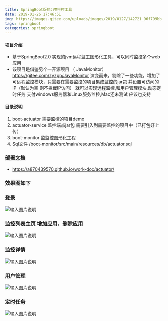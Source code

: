 ```yaml
---
title: SpringBoot版的JVM检控工具
date: 2019-01-26 17:46:51
img: https://images.gitee.com/uploads/images/2019/0127/142721_96f799bb_1478371.png
tags: springboot
categories: springboot
---
```



#### 项目介绍
- 基于SpringBoot2.0 实现的jvm远程监工图形化工具，可以同时监控多个web应用
- 该项目是借鉴另个一开源项目 （ JavaMonitor） https://gitee.com/zyzpp/JavaMonitor 演变而来，剔除了一些功能，增加了可远程监控模块，只需要在需要监控的项目集成监控的jar包 并设置可访问的IP（默认为空 则不拦截IP访问） 就可以实现远程监控,和用户管理模块,动态定时任务
支付windows服务器和Linux服务监控,Mac还未测试 应该也支持 


#### 目录说明
1. boot-actuator  需要监控的项目demo
1. actuator-service  监控端点jar包 需要引入到需要监控的项目中（已打包好上传）
1. boot-monitor    监监控图形化工程
1. Sql文件  /boot-monitor/src/main/resources/db/actuator.sql

### [部署文档](https://a870439570.github.io/work-doc/actuator/)    
- https://a870439570.github.io/work-doc/actuator/

### 效果图如下

### 登录
![输入图片说明](https://user-gold-cdn.xitu.io/2019/1/6/16821466557caba0?w=1305&h=714&f=png&s=338901 "屏幕截图.png")

### 监控列表主页  增加应用，删除应用

![输入图片说明](https://user-gold-cdn.xitu.io/2019/1/6/168214665581edf1?w=1909&h=931&f=png&s=126744 "屏幕截图.png")

### 监控详情
![输入图片说明](https://user-gold-cdn.xitu.io/2019/1/6/1682146656904113?w=1912&h=936&f=png&s=164206 "屏幕截图.png")


### 用户管理
![输入图片说明](https://user-gold-cdn.xitu.io/2019/1/6/1682146654d495fc?w=1895&h=659&f=png&s=62302 "屏幕截图.png")
### 定时任务
![输入图片说明](https://user-gold-cdn.xitu.io/2019/1/6/16821466580b1a29?w=1344&h=660&f=png&s=125645 "屏幕截图.png")


